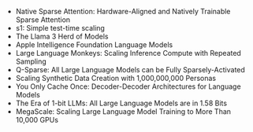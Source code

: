 - Native Sparse Attention: Hardware-Aligned and Natively Trainable Sparse Attention
- s1: Simple test-time scaling
- The Llama 3 Herd of Models
- Apple Intelligence Foundation Language Models
- Large Language Monkeys: Scaling Inference Compute with Repeated Sampling
- Q-Sparse: All Large Language Models can be Fully Sparsely-Activated
- Scaling Synthetic Data Creation with 1,000,000,000 Personas
- You Only Cache Once: Decoder-Decoder Architectures for Language Models
- The Era of 1-bit LLMs: All Large Language Models are in 1.58 Bits
- MegaScale: Scaling Large Language Model Training to More Than 10,000 GPUs
